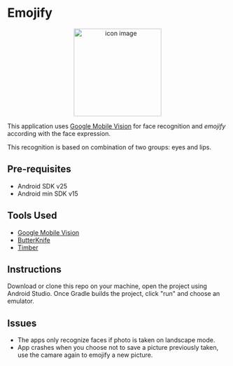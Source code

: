 # Emojify

<p align="center"> <img src="https://cdn.rawgit.com/bruno78/emojify/b9345908/app/src/main/res/drawable/closed_smile.png" width="200" alt="icon image" > </p>

This application uses [Google Mobile Vision](https://developers.google.com/vision/) for 
face recognition and _emojify_ according with the face expression. 

This recognition is based on combination of two groups: eyes and lips.



## Pre-requisites

* Android SDK v25
* Android min SDK v15

## Tools Used 

* [Google Mobile Vision ](https://developers.google.com/vision/)
* [ButterKnife](http://jakewharton.github.io/butterknife/)
* [Timber](https://github.com/JakeWharton/timber)

## Instructions 

Download or clone this repo on your machine, open the project using Android Studio. 
Once Gradle builds the project, click "run" and choose an emulator.

## Issues

* The apps only recognize faces if photo is taken on landscape mode.
* App crashes when you choose not to save a picture previously taken, use the camare
again to emojify a new picture. 




